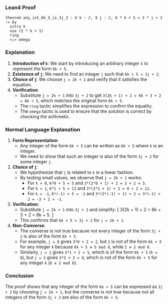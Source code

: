 ### Lean4 Proof
```lean4
theorem any_int_6k_5_is_3j_2 : ∀ k : ℤ, ∃ j : ℤ, 6 * k + 5 = 3 * j + 2 := by
  intro k
  use (2 * k + 1)
  ring
  <;> omega
```
### Explanation
1. **Introduction of `k`**: We start by introducing an arbitrary integer `k` to represent the form `6k + 5`.
2. **Existence of `j`**: We need to find an integer `j` such that `6k + 5 = 3j + 2`.
3. **Choice of `j`**: We choose `j = 2k + 1` and verify that it satisfies the equation.
4. **Verification**:
   - Substitute `j = 2k + 1` into `3j + 2` to get `3(2k + 1) + 2 = 6k + 3 + 2 = 6k + 5`, which matches the original form `6k + 5`.
   - The `ring` tactic simplifies the expression to confirm the equality.
   - The `omega` tactic is used to ensure that the solution is correct by checking the arithmetic.

### Normal Language Explanation
1. **Form Representation**:
   - Any integer of the form `6k + 5` can be written as `6k + 5` where `k` is an integer.
   - We need to show that such an integer is also of the form `3j + 2` for some integer `j`.
2. **Choice of `j`**:
   - We hypothesize that `j` is related to `k` in a linear fashion.
   - By testing small values, we observe that `j = 2k + 1` works:
     - For `k = 0`, `6*0 + 5 = 5` and `3*(2*0 + 1) + 2 = 3 + 2 = 5`.
     - For `k = 1`, `6*1 + 5 = 11` and `3*(2*1 + 1) + 2 = 9 + 2 = 11`.
     - For `k = -1`, `6*(-1) + 5 = -1` and `3*(2*(-1) + 1) + 2 = 3*(-1) + 2 = -3 + 2 = -1`.
3. **Verification**:
   - Substitute `j = 2k + 1` into `3j + 2` and simplify:
     \[
     3(2k + 1) + 2 = 6k + 3 + 2 = 6k + 5.
     \]
   - This confirms that `6k + 5 = 3j + 2` for `j = 2k + 1`.
4. **Non-Converse**:
   - The converse is not true because not every integer of the form `3j + 2` is also of the form `6k + 5`.
   - For example, `j = 0` gives `3*0 + 2 = 2`, but `2` is not of the form `6k + 5` for any integer `k` because `6k + 5 ≡ 5 mod 6`, while `2 ≡ 2 mod 6`.
   - Similarly, `j = 1` gives `3*1 + 2 = 5`, which is of the form `6k + 5` (`k = 0`), but `j = 2` gives `3*2 + 2 = 8`, which is not of the form `6k + 5` for any integer `k` (`8 ≡ 2 mod 6`).

### Conclusion
The proof shows that any integer of the form `6k + 5` can be expressed as `3j + 2` by choosing `j = 2k + 1`, but the converse is not true because not all integers of the form `3j + 2` are also of the form `6k + 5`.